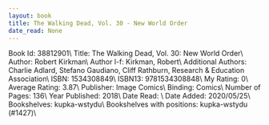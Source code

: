 ```yaml
---
layout: book
title: The Walking Dead, Vol. 30 - New World Order
date_read: None
---
```


Book Id: 38812901\ 
Title: The Walking Dead, Vol. 30: New World Order\ 
Author: Robert Kirkman\ 
Author l-f: Kirkman, Robert\ 
Additional Authors: Charlie Adlard, Stefano Gaudiano, Cliff Rathburn, Research & Education Association\ 
ISBN: 1534308849\ 
ISBN13: 9781534308848\ 
My Rating: 0\ 
Average Rating: 3.87\ 
Publisher: Image Comics\ 
Binding: Comics\ 
Number of Pages: 136\ 
Year Published: 2018\ 
Date Read: \ 
Date Added: 2020/05/25\ 
Bookshelves: kupka-wstydu\ 
Bookshelves with positions: kupka-wstydu (#1427)\ 

